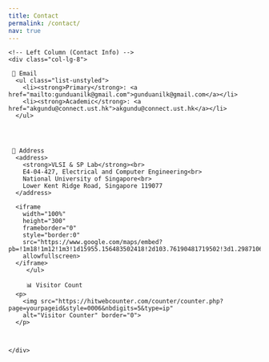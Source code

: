 ```yaml
---
title: Contact
permalink: /contact/
nav: true
---
```


<div class="container mt-4">
  <div class="row">
    
    <!-- Left Column (Contact Info) -->
    <div class="col-lg-8"> 
      
     📧 Email
      <ul class="list-unstyled">
        <li><strong>Primary</strong>: <a href="mailto:gunduanilk@gmail.com">gunduanilk@gmail.com</a></li>
        <li><strong>Academic</strong>: <a href="akgundu@connect.ust.hk">akgundu@connect.ust.hk</a></li>
      </ul>

     

     
     📍 Address
      <address>
        <strong>VLSI & SP Lab</strong><br>
        E4-04-427, Electrical and Computer Engineering<br>
        National University of Singapore<br>
        Lower Kent Ridge Road, Singapore 119077
      </address>

      <iframe 
        width="100%" 
        height="300" 
        frameborder="0" 
        style="border:0" 
        src="https://www.google.com/maps/embed?pb=!1m18!1m12!1m3!1d15955.156483502418!2d103.76190481719502!3d1.298710691362867!2m3!1f0!2f0!3f0!3m2!1i1024!2i768!4f13.1!3m3!1m2!1s0x31da1a059f0a1c7b%3A0x3082a6b2b015b427!2sNational%20University%20of%20Singapore!5e0!3m2!1sen!2ssg!4v1700000000000"
        allowfullscreen>
      </iframe>
         </ul>

         📊 Visitor Count
      <p>
        <img src="https://hitwebcounter.com/counter/counter.php?page=yourpageid&style=0006&nbdigits=5&type=ip" 
        alt="Visitor Counter" border="0">
      </p>


         
    </div>
  </div>
</div>


